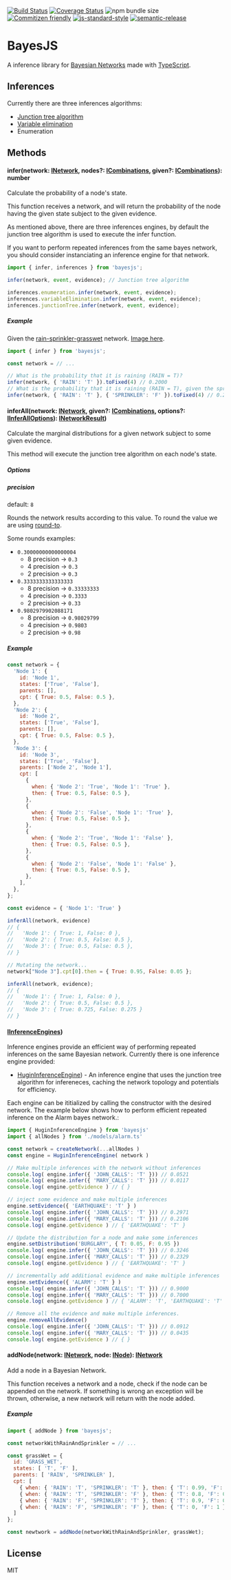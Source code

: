 [![Build Status](https://travis-ci.org/bayesjs/bayesjs.svg?branch=master)](https://travis-ci.org/bayesjs/bayesjs)
[![Coverage Status](https://coveralls.io/repos/github/bayesjs/bayesjs/badge.svg)](https://coveralls.io/github/bayesjs/bayesjs)
![npm bundle size](https://img.shields.io/bundlephobia/min/bayesjs)
[![Commitizen friendly](https://img.shields.io/badge/commitizen-friendly-brightgreen.svg)](http://commitizen.github.io/cz-cli/)
[![js-standard-style](https://img.shields.io/badge/code%20style-standard-brightgreen.svg)](http://standardjs.com)
[![semantic-release](https://img.shields.io/badge/%20%20%F0%9F%93%A6%F0%9F%9A%80-semantic--release-e10079.svg)](https://github.com/semantic-release/semantic-release)

# BayesJS

A inference library for [Bayesian Networks](https://en.wikipedia.org/wiki/Bayesian_network) made with [TypeScript](https://www.typescriptlang.org/).

## Inferences

Currently there are three inferences algorithms:

- [Junction tree algorithm](https://en.wikipedia.org/wiki/Junction_tree_algorithm)
- [Variable elimination](https://en.wikipedia.org/wiki/Variable_elimination)
- Enumeration

## Methods

#### infer(network: [INetwork](https://github.com/fhelwanger/bayesjs/blob/master/src/types/INetwork.ts), nodes?: [ICombinations](https://github.com/fhelwanger/bayesjs/blob/master/src/types/ICombinations.ts), given?: [ICombinations](https://github.com/fhelwanger/bayesjs/blob/master/src/types/ICombinations.ts)): number
Calculate the probability of a node's state.

This function receives a network, and will return the probability of the node having the given state subject to the given evidence.

As mentioned above, there are three inferences engines, by default the junction tree algorithm is used to execute the infer function.

If you want to perform repeated inferences from the same bayes network, you should consider instanciating an inference engine for
that network.
```js
import { infer, inferences } from 'bayesjs';

infer(network, event, evidence); // Junction tree algorithm

inferences.enumeration.infer(network, event, evidence);
inferences.variableElimination.infer(network, event, evidence);
inferences.junctionTree.infer(network, event, evidence);
```

##### Example

Given the [rain-sprinkler-grasswet](https://github.com/fhelwanger/bayesjs/blob/master/models/rain-sprinkler-grasswet.ts) network. [Image here](https://en.wikipedia.org/wiki/Bayesian_network#/media/File:SimpleBayesNet.svg).

```js
import { infer } from 'bayesjs';

const network = // ...

// What is the probability that it is raining (RAIN = T)?
infer(network, { 'RAIN': 'T' }).toFixed(4) // 0.2000
// What is the probability that it is raining (RAIN = T), given the sprinkler is off (SPRINKLER = F)?
infer(network, { 'RAIN': 'T' }, { 'SPRINKLER': 'F' }).toFixed(4) // 0.2920
```

#### inferAll(network: [INetwork](https://github.com/fhelwanger/bayesjs/blob/master/src/types/INetwork.ts), given?: [ICombinations](https://github.com/fhelwanger/bayesjs/blob/master/src/types/ICombinations.ts), options?: [IInferAllOptions](https://github.com/fhelwanger/bayesjs/blob/master/src/types/IInferAllOptions.ts)): [INetworkResult](https://github.com/fhelwanger/bayesjs/blob/master/src/types/INetworkResult.ts))
Calculate the marginal distributions for a given network subject to some given evidence.

This method will execute the junction tree algorithm on each node's state.

##### Options

##### precision

default: `8`

Rounds the network results according to this value. To round the value we are using [round-to](https://www.npmjs.com/package/round-to).


Some rounds examples:
- `0.30000000000000004`
  - 8 precision -> `0.3`
  - 4 precision -> `0.3`
  - 2 precision -> `0.3`
- `0.3333333333333333`
  - 8 precision -> `0.33333333`
  - 4 precision -> `0.3333`
  - 2 precision -> `0.33`
- `0.9802979902088171`
  - 8 precision -> `0.98029799`
  - 4 precision -> `0.9803`
  - 2 precision -> `0.98`


##### Example

```js
const network = {
  'Node 1': {
    id: 'Node 1',
    states: ['True', 'False'],
    parents: [],
    cpt: { True: 0.5, False: 0.5 },
  },
  'Node 2': {
    id: 'Node 2',
    states: ['True', 'False'],
    parents: [],
    cpt: { True: 0.5, False: 0.5 },
  },
  'Node 3': {
    id: 'Node 3',
    states: ['True', 'False'],
    parents: ['Node 2', 'Node 1'],
    cpt: [
      {
        when: { 'Node 2': 'True', 'Node 1': 'True' },
        then: { True: 0.5, False: 0.5 },
      },
      {
        when: { 'Node 2': 'False', 'Node 1': 'True' },
        then: { True: 0.5, False: 0.5 },
      },
      {
        when: { 'Node 2': 'True', 'Node 1': 'False' },
        then: { True: 0.5, False: 0.5 },
      },
      {
        when: { 'Node 2': 'False', 'Node 1': 'False' },
        then: { True: 0.5, False: 0.5 },
      },
    ],
  },
};

const evidence = { 'Node 1': 'True' }

inferAll(network, evidence)
// {
//   'Node 1': { True: 1, False: 0 },
//   'Node 2': { True: 0.5, False: 0.5 },
//   'Node 3': { True: 0.5, False: 0.5 },
// }

// Mutating the network...
network["Node 3"].cpt[0].then = { True: 0.95, False: 0.05 };

inferAll(network, evidence);
// {
//   'Node 1': { True: 1, False: 0 },
//   'Node 2': { True: 0.5, False: 0.5 },
//   'Node 3': { True: 0.725, False: 0.275 }
// }
```

#### [IInferenceEngines](https://github.com/fhelwanger/bayesjs/blob/master/src/types/IInferenceEngine.ts))
Inference engines provide an efficient way of performing repeated inferences on the same Bayesian network.  Currently there
is one inference engine provided:

* [HuginInferenceEngine](https://github.com/dlewissandy/bayesjs/blob/feature/inference-engines/src/inferences/junctionTree/hugin-inference-engine.ts)) - An inference engine that uses the junction tree algorithm for infereneces, caching the network topology and potentials for efficiency.

Each engine can be ititialized by calling the constructor with the desired network.  The example below
shows how to perform efficient repeated inference on the Alarm bayes network.:
```js
import { HuginInferenceEngine } from 'bayesjs'
import { allNodes } from './models/alarm.ts'

const network = createNetwork(...allNodes )
const engine = HuginInferenceEngine( network )

// Make multiple inferences with the network without inferences
console.log( engine.infer({ 'JOHN_CALLS': 'T' })) // 0.0521
console.log( engine.infer({ 'MARY_CALLS': 'T' })) // 0.0117
console.log( engine.getEvidence ) // { }

// inject some evidence and make multiple inferences
engine.setEvidence({ 'EARTHQUAKE': 'T' } )
console.log( engine.infer({ 'JOHN_CALLS': 'T' })) // 0.2971
console.log( engine.infer({ 'MARY_CALLS': 'T' })) // 0.2106
console.log( engine.getEvidence ) // { 'EARTHQUAKE': 'T' }

// Update the distribution for a node and make some inferences
engine.setDistribution('BURGLARY', { T: 0.05, F: 0.95 })
console.log( engine.infer({ 'JOHN_CALLS': 'T' })) // 0.3246
console.log( engine.infer({ 'MARY_CALLS': 'T' })) // 0.2329
console.log( engine.getEvidence ) // { 'EARTHQUAKE': 'T' }

// incrementally add additional evidence and make multiple inferences
engine.setEvidence({ 'ALARM': 'T' } )
console.log( engine.infer({ 'JOHN_CALLS': 'T' })) // 0.9000
console.log( engine.infer({ 'MARY_CALLS': 'T' })) // 0.7000
console.log( engine.getEvidence ) // { 'ALARM': 'T', 'EARTHQUAKE': 'T' }

// Remove all the evidence and make multiple inferences.
engine.removeAllEvidence()
console.log( engine.infer({ 'JOHN_CALLS': 'T' })) // 0.0912
console.log( engine.infer({ 'MARY_CALLS': 'T' })) // 0.0435
console.log( engine.getEvidence ) // { }
```

#### addNode(network: [INetwork](https://github.com/fhelwanger/bayesjs/blob/master/src/types/INetwork.ts), node: [INode](https://github.com/fhelwanger/bayesjs/blob/master/src/types/INode.ts)): [INetwork](https://github.com/fhelwanger/bayesjs/blob/master/src/types/INetwork.ts)
Add a node in a Bayesian Network.

This function receives a network and a node, check if the node can be appended on the network. If something is wrong an exception will be thrown, otherwise, a new network will return with the node added.

##### Example

```js
import { addNode } from 'bayesjs';

const networkWithRainAndSprinkler = // ...

const grassWet = {
  id: 'GRASS_WET',
  states: [ 'T', 'F' ],
  parents: [ 'RAIN', 'SPRINKLER' ],
  cpt: [
    { when: { 'RAIN': 'T', 'SPRINKLER': 'T' }, then: { 'T': 0.99, 'F': 0.01 } },
    { when: { 'RAIN': 'T', 'SPRINKLER': 'F' }, then: { 'T': 0.8, 'F': 0.2 } },
    { when: { 'RAIN': 'F', 'SPRINKLER': 'T' }, then: { 'T': 0.9, 'F': 0.1 } },
    { when: { 'RAIN': 'F', 'SPRINKLER': 'F' }, then: { 'T': 0, 'F': 1 } }
  ]
};

const newtwork = addNode(networkWithRainAndSprinkler, grassWet);
```

## License

MIT

